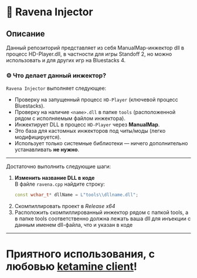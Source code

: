 # 💉 Ravena Injector
## Описание
Данный репозиторий представляет из себя ManualMap-инжектор dll в процесс HD-Player.dll, в частности для игры Standoff 2, но можно использовать и для других игр на Bluestacks 4.

### ⚙️ Что делает данный инжектор?
`Ravena Injector` выполняет следующее:  
- Проверку на запущенный процесс `HD-Player` (ключевой процесс Bluestacks).  
- Проверку на наличие `<name>.dll` в папке `tools` (расположенной рядом с исполняемым файлом инжектора).  
- Инжектирует DLL в процесс `HD-Player` через **ManualMap**.  
- Это база для кастомных инжекторов под читы/моды (легко модифицируется).  
- Использует только системные библиотеки — ничего дополнительно устанавливать **не нужно**.  

---

Достаточно выполнить следующие шаги:

1. **Изменить название DLL в коде**  
   В файле `ravena.cpp` найдите строку:  
   ```cpp
   const wchar_t* dllName = L"tools\\dllname.dll";
2. Скомпиллировать проект в *Release x64*
3. Расположить скомпиллированный инжектор рядом с папкой tools, а в папке tools соответственно должна лежать ваша dll для инъекции с данным именем dll-файла, что и указан в коде
---
# Приятного использования, с любовью [ketamine client](https://t.me/ketaminehub)!
